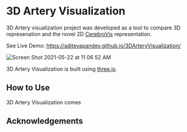 # 3D Artery Visualization

3D Artery visualization project was developed as a tool to compare 3D represenation and the novel 2D [CerebroVis](https://arxiv.org/pdf/1907.12663.pdf) representation.

See Live Demo: https://aditeyapandey.github.io/3DArteryVisualization/

![Screen Shot 2021-05-22 at 11 06 52 AM](https://user-images.githubusercontent.com/8208255/119231240-d47e6200-baed-11eb-839c-34a5fba4d56f.png)

3D Artery Visualization is built using [three.js](https://threejs.org/).

## How to Use

3D Artery Visualization comes



## Acknowledgements

